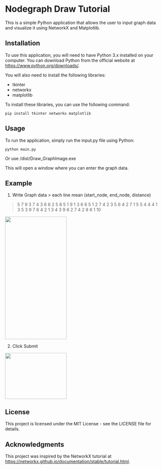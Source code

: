 # Nodegraph Draw Tutorial

This is a simple Python application that allows the user to input graph data and visualize it using NetworkX and Matplotlib.

## Installation

To use this application, you will need to have Python 3.x installed on your computer. You can download Python from the official website at https://www.python.org/downloads/.

You will also need to install the following libraries:

- tkinter
- networkx
- matplotlib

To install these libraries, you can use the following command:
```
pip install tkinter networkx matplotlib
```

## Usage

To run the application, simply run the input.py file using Python:
```
python main.py
```
Or use /dist/Draw_GraphImage.exe

This will open a window where you can enter the graph data.

## Example

1. Write Graph data > each line mean (start_node, end_node, distance)
>5 7 9
3 7 4
3 6 6
2 5 8
5 1 9
1 3 6
6 5 1
2 7 4
2 3 5
6 4 2
7 1 5
5 4 4
4 1 3
5 3 9
7 6 4
2 1 3
4 3 9
6 2 7
4 2 8
6 1 10
<img src="https://user-images.githubusercontent.com/126951066/235958963-01cfbf08-5cc3-40e2-92f4-3be790dcb01b.PNG" width="200" height="400">


2. Click Submit
<img src="https://user-images.githubusercontent.com/126951066/235959181-7078d034-2e49-48a4-8391-82693abcecfc.PNG" width="200" height="150">

## License

This project is licensed under the MIT License - see the LICENSE file for details.

## Acknowledgments

This project was inspired by the NetworkX tutorial at https://networkx.github.io/documentation/stable/tutorial.html.
